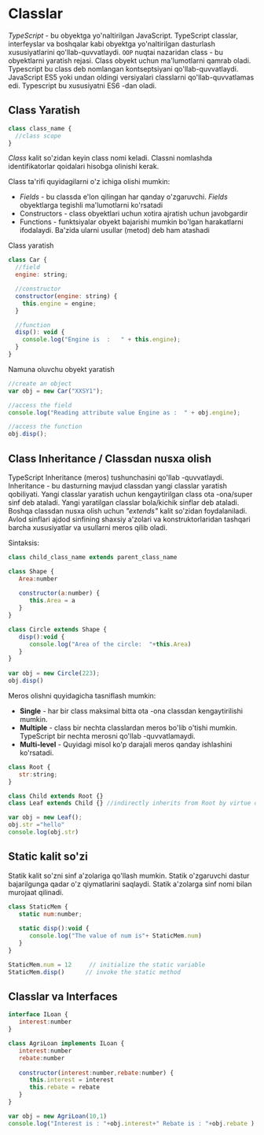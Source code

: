 # Classlar

_TypeScript_ - bu obyektga yo'naltirilgan JavaScript. TypeScript classlar, interfeyslar va boshqalar kabi obyektga yo'naltirilgan dasturlash xususiyatlarini qo'llab-quvvatlaydi. `OOP` nuqtai nazaridan class - bu obyektlarni yaratish rejasi. Class obyekt uchun ma'lumotlarni qamrab oladi. Typescript bu class deb nomlangan kontseptsiyani qo'llab-quvvatlaydi. JavaScript ES5 yoki undan oldingi versiyalari classlarni qo'llab-quvvatlamas edi. Typescript bu xususiyatni ES6 -dan oladi.

## Class Yaratish

```javascript
class class_name {
  //class scope
}
```

_Class_ kalit so'zidan keyin class nomi keladi. Classni nomlashda identifikatorlar qoidalari hisobga olinishi kerak.

Class ta'rifi quyidagilarni o'z ichiga olishi mumkin:

- _Fields_ - bu classda e'lon qilingan har qanday o'zgaruvchi. _Fields_ obyektlarga tegishli ma'lumotlarni ko'rsatadi
- Constructors - class obyektlari uchun xotira ajratish uchun javobgardir
- Functions - funktsiyalar obyekt bajarishi mumkin bo'lgan harakatlarni ifodalaydi. Ba'zida ularni usullar (metod) deb ham atashadi

Class yaratish
```javascript
class Car {
  //field
  engine: string;

  //constructor
  constructor(engine: string) {
    this.engine = engine;
  }

  //function
  disp(): void {
    console.log("Engine is  :   " + this.engine);
  }
}
```

Namuna oluvchu obyekt yaratish
```javascript
//create an object
var obj = new Car("XXSY1");

//access the field
console.log("Reading attribute value Engine as :  " + obj.engine);

//access the function
obj.disp();
```

## Class Inheritance / Classdan nusxa olish
TypeScript Inheritance (meros) tushunchasini qo'llab -quvvatlaydi. Inheritance - bu dasturning mavjud classdan yangi classlar yaratish qobiliyati. Yangi classlar yaratish uchun kengaytirilgan class ota -ona/super sinf deb ataladi. Yangi yaratilgan classlar bola/kichik sinflar deb ataladi.
Boshqa classdan nusxa olish uchun _"extends"_ kalit so'zidan foydalaniladi. Avlod sinflari ajdod sinfining shaxsiy a'zolari va konstruktorlaridan tashqari barcha xususiyatlar va usullarni meros qilib oladi.

Sintaksis:
```javascript
class child_class_name extends parent_class_name
```
```javascript
class Shape { 
   Area:number 
   
   constructor(a:number) { 
      this.Area = a 
   } 
} 

class Circle extends Shape { 
   disp():void { 
      console.log("Area of the circle:  "+this.Area) 
   } 
}
  
var obj = new Circle(223); 
obj.disp()
```
Meros olishni quyidagicha tasniflash mumkin:
- **Single** - har bir class maksimal bitta ota -ona classdan kengaytirilishi mumkin.
- **Multiple** - class bir nechta classlardan meros bo'lib o'tishi mumkin. TypeScript bir nechta merosni qo'llab -quvvatlamaydi.
- **Multi-level** - Quyidagi misol ko'p darajali meros qanday ishlashini ko'rsatadi.

```javascript
class Root { 
   str:string; 
} 

class Child extends Root {} 
class Leaf extends Child {} //indirectly inherits from Root by virtue of inheritance  

var obj = new Leaf(); 
obj.str ="hello" 
console.log(obj.str)
```

## Static kalit so'zi
Statik kalit so'zni sinf a'zolariga qo'llash mumkin. Statik o'zgaruvchi dastur bajarilgunga qadar o'z qiymatlarini saqlaydi. Statik a'zolarga sinf nomi bilan murojaat qilinadi.
```javascript
class StaticMem {  
   static num:number; 
   
   static disp():void { 
      console.log("The value of num is"+ StaticMem.num) 
   } 
} 

StaticMem.num = 12     // initialize the static variable 
StaticMem.disp()      // invoke the static method
```

## Classlar va Interfaces
```javascript
interface ILoan { 
   interest:number 
} 

class AgriLoan implements ILoan { 
   interest:number 
   rebate:number 
   
   constructor(interest:number,rebate:number) { 
      this.interest = interest 
      this.rebate = rebate 
   } 
} 

var obj = new AgriLoan(10,1) 
console.log("Interest is : "+obj.interest+" Rebate is : "+obj.rebate )

```
